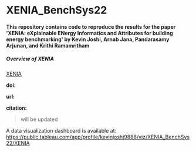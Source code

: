 # XENIA_BenchSys22

#### This repository contains code to reproduce the results for the paper 'XENIA: eXplainable ENergy Informatics and Attributes for building energy benchmarking' by Kevin Joshi, Arnab Jana, Pandarasamy Arjunan, and Krithi Ramamritham

##### Overview of XENIA
[XENIA](XENIA_BenchSys22/figures/xenia_teaser_2.png)

__doi:__

__url:__

__citation:__

> will be updated

A data visualization dashboard is available at: <https://public.tableau.com/app/profile/kevinjoshi9888/viz/XENIA_BenchSys22/XENIA>
